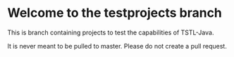 # Welcome to the testprojects branch

This is branch containing projects to test the capabilities of TSTL-Java.

It is never meant to be pulled to master. Please do not create a pull request.
